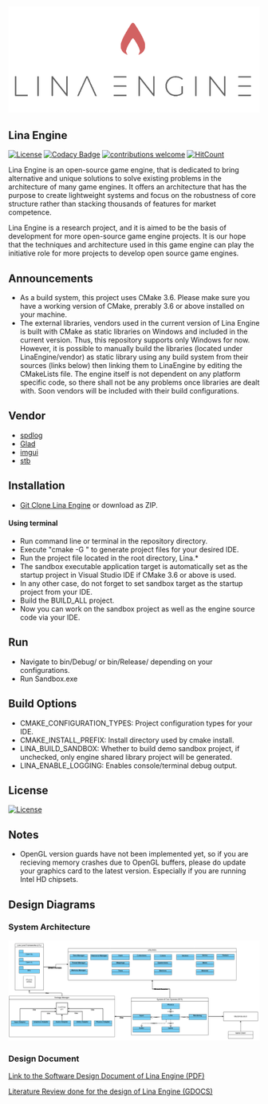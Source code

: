 ![Lina](Docs/Images/LinaLogo.png?raw=true "Title")

## Lina Engine  
[![License](https://img.shields.io/badge/License-Apache%202.0-blue.svg)](https://opensource.org/licenses/Apache-2.0) 
[![Codacy Badge](https://api.codacy.com/project/badge/Grade/12c68c16c719427786597403aee43eb4)](https://app.codacy.com/app/inanevin/LinaEngine?utm_source=github.com&utm_medium=referral&utm_content=inanevin/LinaEngine&utm_campaign=Badge_Grade_Dashboard)
[![contributions welcome](https://img.shields.io/badge/contributions-welcome-brightgreen.svg?style=flat)](https://github.com/inanevin/LinaEngine/issues) 
[![HitCount](http://hits.dwyl.io/inanevin/LinaEngine.svg)](http://hits.dwyl.io/inanevin/LinaEngine)

Lina Engine is an open-source game engine, that is dedicated to bring alternative and unique solutions to solve existing problems in the architecture of many game engines. It offers an architecture that has the purpose to create lightweight systems and focus on the robustness of core structure rather than stacking thousands of features for market competence. 

Lina Engine is a research project, and it is aimed to be the basis of development for more open-source game engine projects. It is our hope that the techniques and architecture used in this game engine can play the initiative role for more projects to develop open source game engines.

## Announcements

- As a build system, this project uses CMake 3.6. Please make sure you have a working version of CMake, prerably 3.6 or above installed on your machine.
- The external libraries, vendors used in the current version of Lina Engine is built with CMake as static libraries on Windows and included in the current version. Thus, this repository supports only Windows for now. However, it is possible to manually build the libraries (located under LinaEngine/vendor) as static library using any build system from their sources (links below) then linking them to LinaEngine by editing the CMakeLists file. The engine itself is not dependent on any platform specific code, so there shall not be any problems once libraries are dealt with. Soon vendors will be included with their build configurations.

## Vendor

-  [spdlog](https://github.com/gabime/spdlog)
-  [Glad](https://github.com/Dav1dde/glad)
-  [imgui](https://github.com/ocornut/imgui)
-  [stb](https://github.com/nothings/stb)

## Installation

-  [Git Clone Lina Engine](https://github.com/inanevin/LinaEngine) or download as ZIP.

#### Using terminal

-  Run command line or terminal in the repository directory.
-  Execute "cmake -G <options>" to generate project files for your desired IDE.
-  Run the project file located in the root directory, Lina.*
-  The sandbox executable application target is automatically set as the startup project in Visual Studio IDE if CMake 3.6 or above is used.
-  In any other case, do not forget to set sandbox target as the startup project from your IDE.
-  Build the BUILD_ALL project.
-  Now you can work on the sandbox project as well as the engine source code via your IDE.

## Run

-  Navigate to bin/Debug/ or bin/Release/ depending on your configurations.
-  Run Sandbox.exe

## Build Options

-  CMAKE_CONFIGURATION_TYPES: Project configuration types for your IDE.
-  CMAKE_INSTALL_PREFIX: Install directory used by cmake install.
-  LINA_BUILD_SANDBOX: Whether to build demo sandbox project, if unchecked, only engine shared library project will be generated.
-  LINA_ENABLE_LOGGING: Enables console/terminal debug output.


## License

[![License](https://img.shields.io/badge/License-Apache%202.0-blue.svg)](https://opensource.org/licenses/Apache-2.0)

## Notes

-  OpenGL version guards have not been implemented yet, so if you are recieving memory crashes due to OpenGL buffers, please do update your graphics card to the latest version. Especially if you are running Intel HD chipsets.

## Design Diagrams

### System Architecture
![Diagram 1](Docs/Images/SCS.png?raw=true "Title")

### Design Document

[Link to the Software Design Document of Lina Engine (PDF)](https://docs.wixstatic.com/ugd/816f17_eef322d102a94845859da33004254fff.pdf)

[Literature Review done for the design of Lina Engine (GDOCS)](https://docs.google.com/document/d/1Pu_fJU6x_tfXkGBrjXe9A6gk-s-qliDu00Ic1RWWDmk/edit?usp=sharing)
